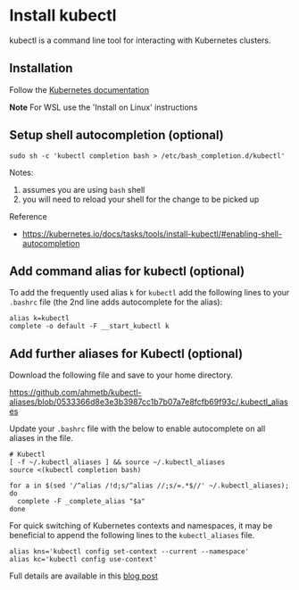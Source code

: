 # Install kubectl

kubectl is a command line tool for interacting with Kubernetes clusters.

## Installation

Follow the [Kubernetes documentation](https://kubernetes.io/docs/tasks/tools/install-kubectl/)

**Note** For WSL use the 'Install on Linux' instructions

## Setup shell autocompletion (optional)

```
sudo sh -c 'kubectl completion bash > /etc/bash_completion.d/kubectl'
```

Notes:
1. assumes you are using `bash` shell
1. you will need to reload your shell for the change to be picked up

Reference

* https://kubernetes.io/docs/tasks/tools/install-kubectl/#enabling-shell-autocompletion

## Add command alias for kubectl (optional)

To add the frequently used alias `k` for `kubectl` add the following lines to your `.bashrc` file (the 2nd line adds autocomplete for the alias):

```
alias k=kubectl
complete -o default -F __start_kubectl k
```

## Add further aliases for Kubectl (optional)

Download the following file and save to your home directory.

https://github.com/ahmetb/kubectl-aliases/blob/0533366d8e3e3b3987cc1b7b07a7e8fcfb69f93c/.kubectl_aliases

Update your `.bashrc` file with the below to enable autocomplete on all aliases in the file.

```
# Kubectl
[ -f ~/.kubectl_aliases ] && source ~/.kubectl_aliases
source <(kubectl completion bash)

for a in $(sed '/^alias /!d;s/^alias //;s/=.*$//' ~/.kubectl_aliases); do
  complete -F _complete_alias "$a"
done
```

For quick switching of Kubernetes contexts and namespaces, it may be beneficial to append the following lines to the `kubectl_aliases` file.

```
alias kns='kubectl config set-context --current --namespace'
alias kc='kubectl config use-context'
```

Full details are available in this [blog post](https://ahmet.im/blog/kubectl-aliases/)
